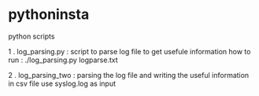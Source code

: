 # pythoninsta

python scripts

1 . log_parsing.py : script to parse log file to get usefule information
     how to run : ./log_parsing.py logparse.txt
     
2 . log_parsing_two : parsing the log file and writing the useful information in csv file
    use syslog.log as input

